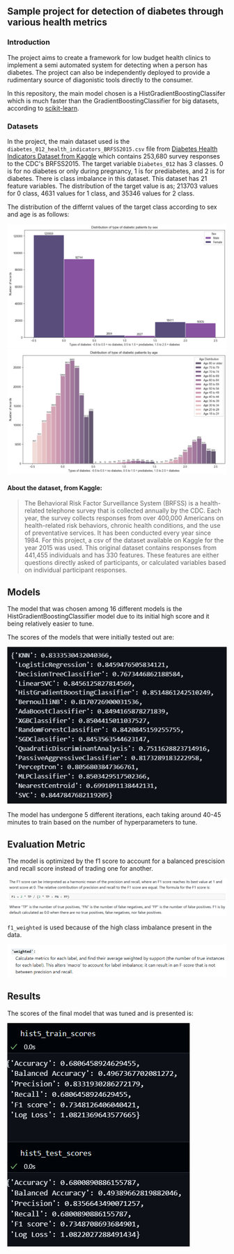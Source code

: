 ## Sample project for detection of diabetes through various health metrics

### Introduction
The project aims to create a framework for low budget health clinics to implement a semi automated system for detecting when a person has diabetes. The project can also be independently deployed to provide a rudimentary 
source of diagonistic tools directly to the consumer.

In this repository, the main model chosen is a HistGradientBoostingClassifer which is much faster than the GradientBoostingClassifier for big datasets, according to [scikit-learn](https://scikit-learn.org/stable/modules/generated/sklearn.ensemble.HistGradientBoostingClassifier.html).

### Datasets
In the project, the main dataset used is the `diabetes_012_health_indicators_BRFSS2015.csv` file from [Diabetes Health Indicators Dataset from Kaggle](https://www.kaggle.com/datasets/alexteboul/diabetes-health-indicators-dataset?rvi=1) 
which contains 253,680 survey responses to the CDC's BRFSS2015. The target variable `Diabetes_012` has 3 classes. 0 is for no diabetes or only during pregnancy, 1 is for prediabetes, and 2 is for diabetes. There is class imbalance in this dataset. This dataset has 21 feature variables. The distribution of the target value is as; 213703 values for 0 class, 4631 values for 1 class, and 35346 values for 2 class.

The distribution of the differnt values of the target class according to sex and age is as follows:

![](assets/sex_distribution.png)
![](assets/age_distribution.png)

#### About the dataset, from Kaggle:

> The Behavioral Risk Factor Surveillance System (BRFSS) is a health-related telephone survey that is collected annually by the CDC. Each year, the survey collects responses from over 400,000 Americans on health-related risk behaviors, chronic health conditions, and the use of preventative services. It has been conducted every year since 1984. For this project, a csv of the dataset available on Kaggle for the year 2015 was used. This original dataset contains responses from 441,455 individuals and has 330 features. These features are either questions directly asked of participants, or calculated variables based on individual participant responses.

## Models

The model that was chosen among 16 different models is the HistGradientBoostingClassifier model due to its initial high score and it being relatively easier to tune. 

The scores of the models that were initially tested out are:

![](assets/model_scores.png)

The model has undergone 5 different iterations, each taking around 40-45 minutes to train based on the number of hyperparameters to tune. 

## Evaluation Metric

The model is optimized by the f1 score to account for a balanced prescision and recall score instead of trading one for another. 

![](assets/f1_desc.png)

`f1_weighted` is used because of the high class imbalance present in the data. 

![](assets/f1_weight.png)

## Results

The scores of the final model that was tuned and is presented is:

![](assets/hist5_train_test_scores.png)
